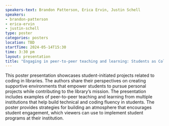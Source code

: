 ```yaml
---
speakers-text: Brandon Patterson, Erica Ervin, Justin Schell
speakers:
- brandon-patterson
- erica-ervin
- justin-schell
type: poster
categories: posters
location: TBD
startTime: 2024-05-14T15:30
time: 3:30 pm
layout: presentation
title: "Engaging in peer-to-peer teaching and learning: Students as Collaborators with the Library"
---
```

This poster presentation showcases student-initiated projects related to coding in libraries. The authors share their perspectives on creating supportive environments that empower students to pursue personal projects while contributing to the library’s mission. The presentation includes examples of peer-to-peer teaching and learning from multiple institutions that help build technical and coding fluency in students. The poster provides strategies for building an atmosphere that encourages student engagement, which viewers can use to implement student programs at their institution.
